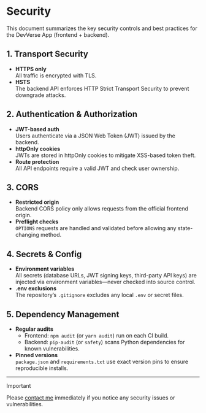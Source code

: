 # Security

This document summarizes the key security controls and best practices for the DevVerse App (frontend + backend).

## 1. Transport Security
- **HTTPS only**  
  All traffic is encrypted with TLS.  
- **HSTS**  
  The backend API enforces HTTP Strict Transport Security to prevent downgrade attacks.

## 2. Authentication & Authorization
- **JWT-based auth**  
  Users authenticate via a JSON Web Token (JWT) issued by the backend.  
- **httpOnly cookies**  
  JWTs are stored in httpOnly cookies to mitigate XSS-based token theft.  
- **Route protection**  
  All API endpoints require a valid JWT and check user ownership.

## 3. CORS
- **Restricted origin**  
  Backend CORS policy only allows requests from the official frontend origin.  
- **Preflight checks**  
  `OPTIONS` requests are handled and validated before allowing any state-changing method.

## 4. Secrets & Config
- **Environment variables**  
  All secrets (database URLs, JWT signing keys, third-party API keys) are injected via environment variables—never checked into source control.  
- **.env exclusions**  
  The repository’s `.gitignore` excludes any local `.env` or secret files.

## 5. Dependency Management
- **Regular audits**  
  - Frontend: `npm audit` (or `yarn audit`) run on each CI build.  
  - Backend: `pip-audit` (or `safety`) scans Python dependencies for known vulnerabilities.  
- **Pinned versions**  
  `package.json` and `requirements.txt` use exact version pins to ensure reproducible installs.

---

> [!IMPORTANT]
> Please [contact me](mailto:hoangson091104@gmail.com) immediately if you notice any security issues or vulnerabilities.

